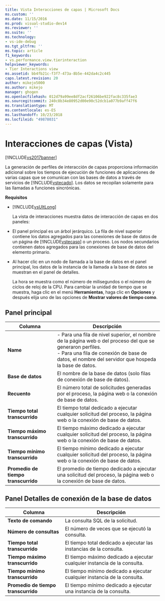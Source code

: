 ```yaml
---
title: Vista Interacciones de capas | Microsoft Docs
ms.custom: ''
ms.date: 11/15/2016
ms.prod: visual-studio-dev14
ms.reviewer: ''
ms.suite: ''
ms.technology:
- vs-ide-debug
ms.tgt_pltfrm: ''
ms.topic: article
f1_keywords:
- vs.performance.view.tierinteraction
helpviewer_keywords:
- Tier Interactions view
ms.assetid: bb4fb21c-f3f7-473a-8b5e-442da4c2c445
caps.latest.revision: 20
author: mikejo5000
ms.author: mikejo
manager: ghogen
ms.openlocfilehash: 012d79a99ee8df2acf26106be922fac8c335fae3
ms.sourcegitcommit: 240c8b34e80952d00e90c52dcb1a077b9aff47f6
ms.translationtype: MT
ms.contentlocale: es-ES
ms.lasthandoff: 10/23/2018
ms.locfileid: "49878031"
---
```

# <a name="tier-interactions-view"></a>Interacciones de capas (Vista)
[!INCLUDE[vs2017banner](../includes/vs2017banner.md)]

La generación de perfiles de interacción de capas proporciona información adicional sobre los tiempos de ejecución de funciones de aplicaciones de varias capas que se comunican con las bases de datos a través de servicios de [!INCLUDE[vstecado](../includes/vstecado-md.md)]. Los datos se recopilan solamente para las llamadas a funciones sincrónicas.  
  
 **Requisitos**  
  
- [!INCLUDE[vsUltLong](../includes/vsultlong-md.md)]  
  
  La vista de interacciones muestra datos de interacción de capas en dos paneles:  
  
- El panel principal es un árbol jerárquico. La fila de nivel superior contiene los datos agregados para las conexiones de base de datos de un página de [!INCLUDE[vstecasp](../includes/vstecasp-md.md)] o un proceso. Los nodos secundarios contienen datos agregados para las conexiones de base de datos del elemento primario.  
  
- Al hacer clic en un nodo de llamada a la base de datos en el panel principal, los datos de la instancia de la llamada a la base de datos se muestran en el panel de detalles.  
  
  La hora se muestra como el número de milisegundos o el número de ciclos de reloj de la CPU. Para cambiar la unidad de tiempo que se muestra, haga clic en el menú **Herramientas**, haga clic en **Opciones** y después elija uno de las opciones de **Mostrar valores de tiempo como**.  
  
## <a name="master-pane"></a>Panel principal  
  
|Columna|Descripción|  
|------------|-----------------|  
|**Name**|-   Para una fila de nivel superior, el nombre de la página web o del proceso del que se generaron perfiles.<br />-   Para una fila de conexión de base de datos, el nombre del servidor que hospeda la base de datos.|  
|**Base de datos**|El nombre de la base de datos (solo filas de conexión de base de datos).|  
|**Recuento**|El número total de solicitudes generadas por el proceso, la página web o la conexión de base de datos.|  
|**Tiempo total transcurrido**|El tiempo total dedicado a ejecutar cualquier solicitud del proceso, la página web o la conexión de base de datos.|  
|**Tiempo máximo transcurrido**|El tiempo máximo dedicado a ejecutar cualquier solicitud del proceso, la página web o la conexión de base de datos.|  
|**Tiempo mínimo transcurrido**|El tiempo mínimo dedicado a ejecutar cualquier solicitud del proceso, la página web o la conexión de base de datos.|  
|**Promedio de tiempo transcurrido**|El promedio de tiempo dedicado a ejecutar una solicitud del proceso, la página web o la conexión de base de datos.|  
  
## <a name="database-connection-details-pane"></a>Panel Detalles de conexión de la base de datos  
  
|Columna|Descripción|  
|------------|-----------------|  
|**Texto de comando**|La consulta SQL de la solicitud.|  
|**Número de consultas**|El número de veces que se ejecutó la consulta.|  
|**Tiempo total transcurrido**|El tiempo total dedicado a ejecutar las instancias de la consulta.|  
|**Tiempo máximo transcurrido**|El tiempo máximo dedicado a ejecutar cualquier instancia de la consulta.|  
|**Tiempo mínimo transcurrido**|El tiempo mínimo dedicado a ejecutar cualquier instancia de la consulta.|  
|**Promedio de tiempo transcurrido**|El tiempo mínimo dedicado a ejecutar una instancia de la consulta.|



